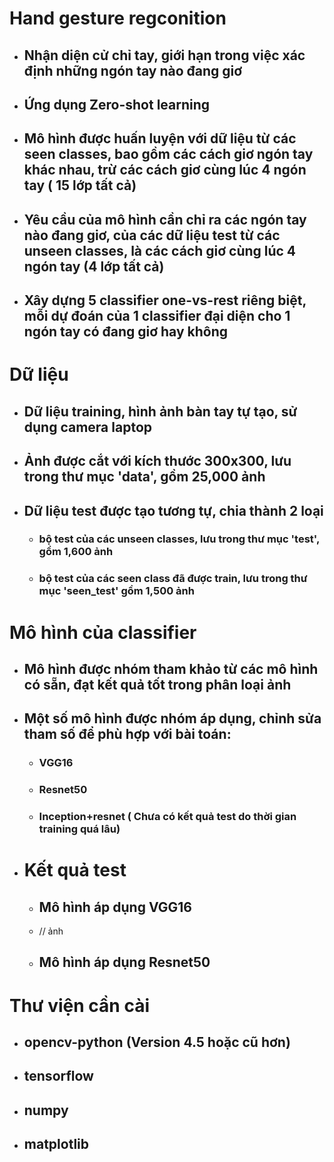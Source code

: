 # Hand gesture regconition
  * ## Nhận diện cử chỉ tay, giới hạn trong việc xác định những ngón tay nào đang giơ
  * ## Ứng dụng Zero-shot learning
  * ## Mô hình được huấn luyện với dữ liệu từ các seen classes, bao gồm các cách giơ ngón tay khác nhau, trừ các cách giơ cùng lúc 4 ngón tay ( 15 lớp tất cả)
  * ## Yêu cầu của mô hình cần chỉ ra các ngón tay nào đang giơ, của các dữ liệu test từ các unseen classes, là các cách giơ cùng lúc 4 ngón tay (4 lớp tất cả)
  * ## Xây dựng 5 classifier one-vs-rest riêng biệt, mỗi dự đoán của 1 classifier đại diện cho 1 ngón tay có đang giơ hay không

# Dữ liệu
  * ## Dữ liệu training, hình ảnh bàn tay tự tạo, sử dụng camera laptop
  * ## Ảnh được cắt với kích thước 300x300, lưu trong thư mục 'data', gồm 25,000 ảnh
  * ## Dữ liệu test được tạo tương tự, chia thành 2 loại
    * ### bộ test của các unseen classes, lưu trong thư mục 'test', gồm 1,600 ảnh
    * ### bộ test của các seen class đã được train, lưu trong thư mục 'seen_test' gồm 1,500 ảnh

# Mô hình của classifier
  * ## Mô hình được nhóm tham khảo từ các mô hình có sẵn, đạt kết quả tốt trong phân loại ảnh
  * ## Một số mô hình được nhóm áp dụng, chỉnh sửa tham số để phù hợp với bài toán:
    * ### VGG16
    * ### Resnet50
    * ### Inception+resnet ( Chưa có kết quả test do thời gian training quá lâu)

- # Kết quả test
  - ## Mô hình áp dụng VGG16
  - // ảnh
  - ## Mô hình áp dụng Resnet50
# Thư viện cần cài
  - ## opencv-python (Version 4.5 hoặc cũ hơn)
  - ## tensorflow
  - ## numpy
  - ## matplotlib

